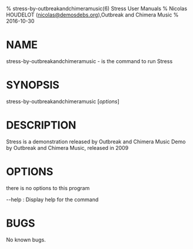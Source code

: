 % stress-by-outbreakandchimeramusic(6) Stress User Manuals
% Nicolas HOUDELOT (nicolas@demosdebs.org),Outbreak and Chimera Music
% 2016-10-30

# NAME
stress-by-outbreakandchimeramusic - is the command to run Stress 

# SYNOPSIS
stress-by-outbreakandchimeramusic [*options*]

# DESCRIPTION
Stress  is a demonstration released by Outbreak and Chimera Music
Demo by Outbreak and Chimera Music, released in 2009

# OPTIONS
there is no options to this program

\--help
:   Display help for the command

# BUGS
No known bugs.
